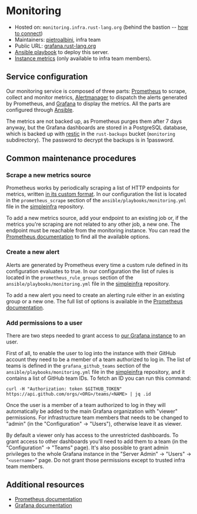 # Monitoring

* Hosted on: `monitoring.infra.rust-lang.org` (behind the bastion -- [how to connect][bastion-connect])
* Maintainers: [pietroalbini], infra team
* Public URL: [grafana.rust-lang.org](https://grafana.rust-lang.org)
* [Ansible playbook][ansible-playbook] to deploy this server.
* [Instance metrics][grafana-instance] (only available to infra team members).

## Service configuration

Our monitoring service is composed of three parts: [Prometheus] to scrape,
collect and monitor metrics, [Alertmanager] to dispatch the alerts generated by
Prometheus, and [Grafana] to display the metrics. All the parts are configured
through [Ansible].

The metrics are not backed up, as Prometheus purges them after 7 days anyway,
but the Grafana dashboards are stored in a PostgreSQL database, which is backed
up with [restic] in the `rust-backups` bucket (`monitoring` subdirectory). The
password to decrypt the backups is in 1password.

## Common maintenance procedures

### Scrape a new metrics source

Prometheus works by periodically scraping a list of HTTP endpoints for metrics,
written [in its custom format][metrics-format]. In our configuration the list
is located in the `prometheus_scrape` section of the
`ansible/playbooks/monitoring.yml` file in the [simpleinfra] repository.

To add a new metrics source, add your endpoint to an existing job or, if the
metrics you're scraping are not related to any other job, a new one. The
endpoint must be reachable from the monitoring instance. You can read the
[Prometheus documentation][prometheus-scrape] to find all the available
options.

### Create a new alert

Alerts are generated by Prometheus every time a custom rule defined in its
configuration evaluates to true. In our configuration the list of rules is
located in the `prometheus_rule_groups` section of the
`ansible/playbooks/monitoring.yml` file in the [simpleinfra] repository.

To add a new alert you need to create an alerting rule either in an existing
group or a new one. The full list of options is available in the [Prometheus
documentation][prometheus-alert].

### Add permissions to a user

There are two steps needed to grant access to [our Grafana
instance][grafana-ours] to an user.

First of all, to enable the user to log into the instance with their GitHub
account they need to be a member of a team authorized to log in. The list of
teams is defined in the `grafana_github_teams` section of the
`ansible/playbooks/monitoring.yml` file in the [simpleinfra] repository, and it
contains a list of GitHub team IDs. To fetch an ID you can run this command:

```
curl -H "Authorization: token $GITHUB_TOKEN" https://api.github.com/orgs/<ORG>/teams/<NAME> | jq .id
```

Once the user is a member of a team authorized to log in they will
automatically be added to the main Grafana organization with "viewer"
permissions. For infrastructure team members that needs to be changed to
"admin" (in the "Configuration" -> "Users"), otherwise leave it as viewer.

By default a viewer only has access to the unrestricted dashboards. To grant
access to other dashboards you'll need to add them to a team (in the
"Configuration" -> "Teams" page). It's also possible to grant admin privileges
to the whole Grafana instance in the "Server Admin" -> "Users" ->
"`<username>`" page. Do not grant those permissions except to trusted infra
team members.

## Additional resources

* [Prometheus documentation][prometheus-docs]
* [Grafana documentation][grafana-docs]

[bastion-connect]: https://github.com/rust-lang/infra-team/blob/master/docs/hosts/bastion.md#logging-into-servers-through-the-bastion
[pietroalbini]: https://github.com/pietroalbini
[ansible-playbook]: https://github.com/rust-lang/simpleinfra/blob/master/ansible/playbooks/monitoring.yml
[grafana-instance]: https://grafana.rust-lang.org/d/rpXrFfKWz/instance-metrics?orgId=1&var-instance=monitoring.infra.rust-lang.org:9100
[Prometheus]: https://prometheus.io
[Alertmanager]: https://prometheus.io/docs/alerting/alertmanager/
[Grafana]: https://grafana.com
[Ansible]: https://github.com/rust-lang/simpleinfra/tree/master/ansible
[restic]: https://restic.net
[metrics-format]: https://prometheus.io/docs/instrumenting/exposition_formats/
[simpleinfra]: https://github.com/rust-lang/simpleinfra
[prometheus-scrape]: https://prometheus.io/docs/prometheus/latest/configuration/configuration/#scrape_config
[prometheus-alert]: https://prometheus.io/docs/prometheus/latest/configuration/alerting_rules/
[grafana-ours]: https://grafana.rust-lang.org
[prometheus-docs]: https://prometheus.io/docs/introduction/overview/
[grafana-docs]: https://grafana.com/docs/
